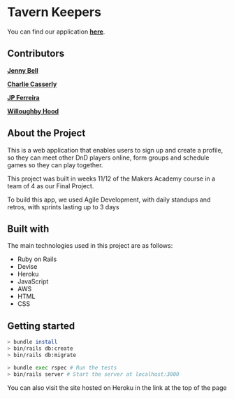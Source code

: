 # Tavern Keepers

You can find our application **[here](https://tavern-keepers.herokuapp.com/)**.

## Contributors

**[Jenny Bell](https://github.com/jennybell)**

**[Charlie Casserly](https://github.com/charlie-casserly)**

**[JP Ferreira](https://github.com/GoWebMe2020)**

**[Willoughby Hood](https://github.com/Wh3g)**

## About the Project

This is a web application that enables users to sign up and create a profile, so they can meet other DnD players online, form groups and schedule games so they can play together.

This project was built in weeks 11/12 of the Makers Academy course in a team of 4 as our Final Project.

To build this app, we used Agile Development, with daily standups and retros, with sprints lasting up to 3 days

## Built with

The main technologies used in this project are as follows:

* Ruby on Rails
* Devise
* Heroku
* JavaScript
* AWS
* HTML
* CSS

## Getting started

```bash
> bundle install
> bin/rails db:create
> bin/rails db:migrate

> bundle exec rspec # Run the tests
> bin/rails server # Start the server at localhost:3000
```
You can also visit the site hosted on Heroku in the link at the top of the page
